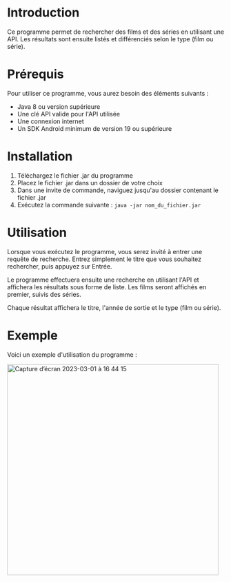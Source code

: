 # Introduction

Ce programme permet de rechercher des films et des séries en utilisant une API. Les résultats sont ensuite listés et différenciés selon le type (film ou série).

# Prérequis

Pour utiliser ce programme, vous aurez besoin des éléments suivants :
- Java 8 ou version supérieure
- Une clé API valide pour l'API utilisée
- Une connexion internet
- Un SDK Android minimum de version 19 ou supérieure

# Installation

1. Téléchargez le fichier .jar du programme
2. Placez le fichier .jar dans un dossier de votre choix
3. Dans une invite de commande, naviguez jusqu'au dossier contenant le fichier .jar
4. Exécutez la commande suivante :
```java -jar nom_du_fichier.jar```

# Utilisation

Lorsque vous exécutez le programme, vous serez invité à entrer une requête de recherche. Entrez simplement le titre que vous souhaitez rechercher, puis appuyez sur Entrée.

Le programme effectuera ensuite une recherche en utilisant l'API et affichera les résultats sous forme de liste. Les films seront affichés en premier, suivis des séries.

Chaque résultat affichera le titre, l'année de sortie et le type (film ou série).

# Exemple

Voici un exemple d'utilisation du programme :

<img width="490" alt="Capture d’écran 2023-03-01 à 16 44 15" src="https://user-images.githubusercontent.com/90843876/222191285-6ede80b3-2f60-4fb7-920a-2c994eeb6f0b.png">


